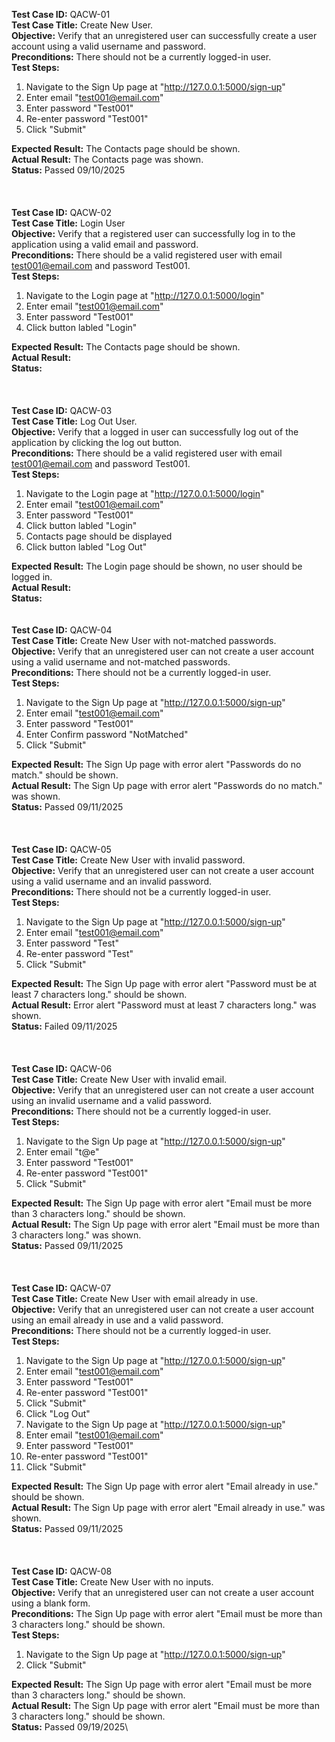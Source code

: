 **Test Case ID:** QACW-01\
**Test Case Title:** Create New User.\
**Objective:** Verify that an unregistered user can successfully create a user account using a valid username and password.\
**Preconditions:** There should not be a currently logged-in user.\
**Test Steps:**

1. Navigate to the Sign Up page at "http://127.0.0.1:5000/sign-up"
2. Enter email "test001@email.com"
3. Enter password "Test001"
4. Re-enter password "Test001"
5. Click "Submit"

**Expected Result:** The Contacts page should be shown.\
**Actual Result:** The Contacts page was shown.\
**Status:** Passed 09/10/2025\
\
\
\
**Test Case ID:** QACW-02\
**Test Case Title:** Login User\
**Objective:** Verify that a registered user can successfully log in to the application using a valid email and password.\
**Preconditions:** There should be a valid registered user with email test001@email.com and password Test001.\
**Test Steps:**

1. Navigate to the Login page at "http://127.0.0.1:5000/login"
2. Enter email "test001@email.com"
3. Enter password "Test001"
4. Click button labled "Login"

**Expected Result:** The Contacts page should be shown.\
**Actual Result:**\
**Status:**\
\
\
\
**Test Case ID:** QACW-03\
**Test Case Title:** Log Out User.\
**Objective:** Verify that a logged in user can successfully log out of the application by clicking the log out button.\
**Preconditions:** There should be a valid registered user with email test001@email.com and password Test001.\
**Test Steps:**

1. Navigate to the Login page at "http://127.0.0.1:5000/login"
2. Enter email "test001@email.com"
3. Enter password "Test001"
4. Click button labled "Login" 
5. Contacts page should be displayed
6. Click button labled "Log Out"

**Expected Result:** The Login page should be shown, no user should be logged in.\
**Actual Result:**\
**Status:**
\
\
\
**Test Case ID:** QACW-04\
**Test Case Title:** Create New User with not-matched passwords.\
**Objective:** Verify that an unregistered user can not create a user account using a valid username and not-matched passwords.\
**Preconditions:** There should not be a currently logged-in user.\
**Test Steps:**

1. Navigate to the Sign Up page at "http://127.0.0.1:5000/sign-up"
2. Enter email "test001@email.com"
3. Enter password "Test001"
4. Enter Confirm password "NotMatched"
5. Click "Submit"

**Expected Result:** The Sign Up page with error alert "Passwords do no match." should be shown.\
**Actual Result:** The Sign Up page with error alert "Passwords do no match." was shown.\
**Status:** Passed 09/11/2025\
\
\
\
**Test Case ID:** QACW-05\
**Test Case Title:** Create New User with invalid password.\
**Objective:** Verify that an unregistered user can not create a user account using a valid username and an invalid password.\
**Preconditions:** There should not be a currently logged-in user.\
**Test Steps:**

1. Navigate to the Sign Up page at "http://127.0.0.1:5000/sign-up"
2. Enter email "test001@email.com"
3. Enter password "Test"
4. Re-enter password "Test"
5. Click "Submit"

**Expected Result:** The Sign Up page with error alert "Password must be at least 7 characters long." should be shown.\
**Actual Result:** Error alert "Password must at least 7 characters long." was shown.\
**Status:** Failed 09/11/2025\
\
\
\
**Test Case ID:** QACW-06\
**Test Case Title:** Create New User with invalid email.\
**Objective:** Verify that an unregistered user can not create a user account using an invalid username and a valid password.\
**Preconditions:** There should not be a currently logged-in user.\
**Test Steps:**

1. Navigate to the Sign Up page at "http://127.0.0.1:5000/sign-up"
2. Enter email "t@e"
3. Enter password "Test001"
4. Re-enter password "Test001"
5. Click "Submit"

**Expected Result:** The Sign Up page with error alert "Email must be more than 3 characters long." should be shown.\
**Actual Result:** The Sign Up page with error alert "Email must be more than 3 characters long." was shown.\
**Status:** Passed 09/11/2025\
\
\
\
**Test Case ID:** QACW-07\
**Test Case Title:** Create New User with email already in use.\
**Objective:** Verify that an unregistered user can not create a user account using an email already in use and a valid password.\
**Preconditions:** There should not be a currently logged-in user.\
**Test Steps:**

1. Navigate to the Sign Up page at "http://127.0.0.1:5000/sign-up"
2. Enter email "test001@email.com"
3. Enter password "Test001"
4. Re-enter password "Test001"
5. Click "Submit"
6. Click "Log Out"
7. Navigate to the Sign Up page at "http://127.0.0.1:5000/sign-up"
8. Enter email "test001@email.com"
9. Enter password "Test001"
10. Re-enter password "Test001"
11. Click "Submit"

**Expected Result:** The Sign Up page with error alert "Email already in use." should be shown.\
**Actual Result:** The Sign Up page with error alert "Email already in use." was shown.\
**Status:** Passed 09/11/2025\
\
\
\
**Test Case ID:** QACW-08\
**Test Case Title:** Create New User with no inputs.\
**Objective:** Verify that an unregistered user can not create a user account using a blank form.\
**Preconditions:** The Sign Up page with error alert "Email must be more than 3 characters long." should be shown.\
**Test Steps:**

1. Navigate to the Sign Up page at "http://127.0.0.1:5000/sign-up"
5. Click "Submit"

**Expected Result:** The Sign Up page with error alert "Email must be more than 3 characters long." should be shown.\
**Actual Result:** The Sign Up page with error alert "Email must be more than 3 characters long." should be shown.\
**Status:** Passed 09/19/2025\